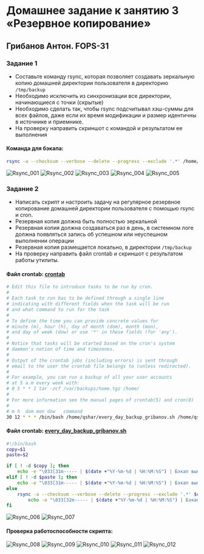 # Домашнее задание к занятию 3 «Резервное копирование»
## Грибанов Антон. FOPS-31

### Задание 1
- Составьте команду rsync, которая позволяет создавать зеркальную копию домашней директории пользователя в директорию `/tmp/backup`
- Необходимо исключить из синхронизации все директории, начинающиеся с точки (скрытые)
- Необходимо сделать так, чтобы rsync подсчитывал хэш-суммы для всех файлов, даже если их время модификации и размер идентичны в источнике и приемнике.
- На проверку направить скриншот с командой и результатом ее выполнения

#### Команда для бэкапа:
```bash
rsync -a --checksum --verbose --delete --progress --exclude '.*' /home/qshar/ /tmp/backup
```
![Rsync_001](https://github.com/Qshar1408/sflt-homeworks-03/blob/main/img/sflt03_001.png)
![Rsync_002](https://github.com/Qshar1408/sflt-homeworks-03/blob/main/img/sflt03_002.png)
![Rsync_003](https://github.com/Qshar1408/sflt-homeworks-03/blob/main/img/sflt03_003.png)
![Rsync_004](https://github.com/Qshar1408/sflt-homeworks-03/blob/main/img/sflt03_004.png)
![Rsync_005](https://github.com/Qshar1408/sflt-homeworks-03/blob/main/img/sflt03_005.png)

### Задание 2
- Написать скрипт и настроить задачу на регулярное резервное копирование домашней директории пользователя с помощью rsync и cron.
- Резервная копия должна быть полностью зеркальной
- Резервная копия должна создаваться раз в день, в системном логе должна появляться запись об успешном или неуспешном выполнении операции
- Резервная копия размещается локально, в директории `/tmp/backup`
- На проверку направить файл crontab и скриншот с результатом работы утилиты.

#### Файл crontab: [crontab](https://github.com/Qshar1408/sflt-homeworks-03/blob/main/files/crontab)
```bash
# Edit this file to introduce tasks to be run by cron.
# 
# Each task to run has to be defined through a single line
# indicating with different fields when the task will be run
# and what command to run for the task
# 
# To define the time you can provide concrete values for
# minute (m), hour (h), day of month (dom), month (mon),
# and day of week (dow) or use '*' in these fields (for 'any').
# 
# Notice that tasks will be started based on the cron's system
# daemon's notion of time and timezones.
# 
# Output of the crontab jobs (including errors) is sent through
# email to the user the crontab file belongs to (unless redirected).
# 
# For example, you can run a backup of all your user accounts
# at 5 a.m every week with:
# 0 5 * * 1 tar -zcf /var/backups/home.tgz /home/
# 
# For more information see the manual pages of crontab(5) and cron(8)
# 
# m h  dom mon dow   command
30 12 * * * /bin/bash /home/qshar/every_day_backup_gribanov.sh /home/qshar/ /tmp/backup

```

#### Файл crontab: [every_day_backup_gribanov.sh](https://github.com/Qshar1408/sflt-homeworks-03/blob/main/files/every_day_backup_gribanov.sh)
```bash
#!/bin/bash
copy=$1
paste=$2

if [ ! -d $copy ]; then
	echo -e "\033[31m----- | $(date +"%Y-%m-%d | %H:%M:%S") | Бэкап выполнен неудачно! | Исходный каталог не существует. | -----\033[0m" >> /var/log/rsync-cron-$(date +"%Y-%m-%d").log
elif [ ! -d $paste ]; then
	echo -e "\033[31m----- | $(date +"%Y-%m-%d | %H:%M:%S") | Бэкап выполнен неудачно! | Целевой каталог не существует. | -----\033[0m" >> /var/log/rsync-cron-$(date +"%Y-%m-%d").log
else
	rsync -a --checksum --verbose --delete --progress --exclude '.*' $copy $paste >> /var/log/rsync-cron-$(date +"%Y-%m-%d").log
        echo -e "\033[32m----- | $(date +"%Y-%m-%d | %H:%M:%S") | Бэкап выполнен удачно! | -----\033[0m" >> /var/log/rsync-cron-$(date +"%Y-%m-%d").log
fi

```

![Rsync_006](https://github.com/Qshar1408/sflt-homeworks-03/blob/main/img/sflt03_006.png)
![Rsync_007](https://github.com/Qshar1408/sflt-homeworks-03/blob/main/img/sflt03_007.png)

#### Проверка работоспособности скрипта:

![Rsync_008](https://github.com/Qshar1408/sflt-homeworks-03/blob/main/img/sflt03_008.png)
![Rsync_009](https://github.com/Qshar1408/sflt-homeworks-03/blob/main/img/sflt03_009.png)
![Rsync_010](https://github.com/Qshar1408/sflt-homeworks-03/blob/main/img/sflt03_010.png)
![Rsync_011](https://github.com/Qshar1408/sflt-homeworks-03/blob/main/img/sflt03_011.png)
![Rsync_012](https://github.com/Qshar1408/sflt-homeworks-03/blob/main/img/sflt03_012.png)
